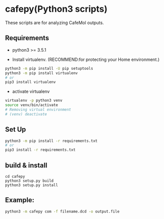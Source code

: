 # cafepy(Python3 scripts)
These scripts are for analyzing CafeMol outputs.

## Requirements
- python3 >= 3.5.1

* Install virtualenv. (RECOMMEND:for protecting your Home environment.)
```bash
python3 -m pip install -U pip setuptools
python3 -m pip install virtualenv
# or
pip3 install virtualenv
```
* activate virtualenv
```bash
virtualenv -p python3 venv
source venv/bin/activate
# Removing virtual environment
# (venv) deactivate 
```

## Set Up
```bash
python3 -m pip install -r requirements.txt
# or
pip3 install -r requirements.txt
```
## build & install
```
cd cafepy
python3 setup.py build
python3 setup.py install
```

## Example:
```bash
python3 -m cafepy com -f filename.dcd -o output.file

```